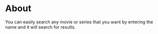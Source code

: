 # About

You can easily search any movie or series that you want by entering the name and it will search for results.

